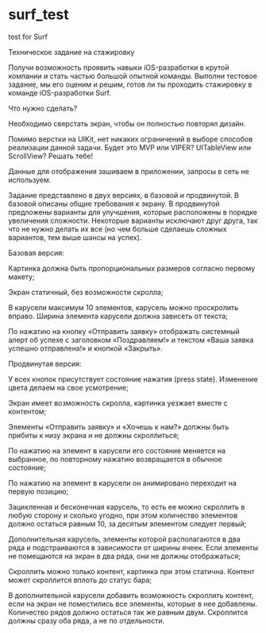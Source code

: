# surf_test
test for Surf

Техническое задание на стажировку

Получи возможность проявить навыки iOS-разработки в крутой компании и стать частью большой опытной команды. Выполни тестовое задание, мы его оценим и решим, готов ли ты проходить стажировку в команде iOS-разработки Surf.

Что нужно сделать?

Необходимо сверстать экран, чтобы он полностью повторял дизайн.

Помимо верстки на UIKit, нет никаких ограничений в выборе способов реализации данной задачи. Будет это MVP или VIPER? UITableView или ScrollView? Решать тебе!

Данные для отображения зашиваем в приложении, запросы в сеть не используем.

Задание представлено в двух версиях, в базовой и продвинутой. В базовой описаны общие требования к экрану. В продвинутой предложены варианты для улучшения, которые расположены в порядке увеличения сложности. Некоторые варианты исключают друг друга, так что не нужно делать их все (но чем больше сделаешь сложных вариантов, тем выше шансы на успех).

Базовая версия:

Картинка должна быть пропорциональных размеров согласно первому макету;

Экран статичный, без возможности скролла;

В карусели максимум 10 элементов, карусель можно проскролить вправо. Ширина элемента карусели должна зависеть от текста;

По нажатию на кнопку «Отправить заявку» отображать системный алерт об успехе с заголовком «Поздравляем!» и текстом «Ваша заявка успешно отправлена!» и кнопкой «Закрыть».

Продвинутая версия:

У всех кнопок присутствует состояние нажатия (press state). Изменение цвета делаем на свое усмотрение;

Экран имеет возможность скролла, картинка уезжает вместе с контентом;

Элементы «Отправить заявку» и «Хочешь к нам?» должны быть прибиты к низу экрана и не должны скроллиться;

По нажатию на элемент в карусели его состояние меняется на выбранное, по повторному нажатию возвращается в обычное состояние;

По нажатию на элемент в карусели он анимировано переходит на первую позицию;

Зацикленная и бесконечная карусель, то есть ее можно скроллить в любую сторону и сколько угодно, при этом количество элементов должно остаться равным 10, за десятым элементом следует первый;

Дополнительная карусель, элементы которой располагаются в два ряда и подстраиваются в зависимости от ширины ячеек. Если элементы не помещаются на экран в два ряда, они не должны отображаться;

Скроллить можно только контент, картинка при этом статична. Контент может скроллится вплоть до статус бара;

В дополнительной карусели добавить возможность скроллить контент, если на экран не поместились все элементы, которые в нее добавлены. Количество рядов должно остаться так же равным двум. Скроллится должны сразу оба ряда, а не по отдельности.
